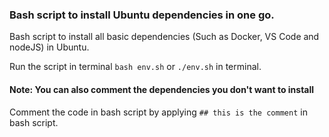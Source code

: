 ### Bash script to install Ubuntu dependencies in one go.
Bash script to install all basic dependencies (Such as Docker, VS Code and nodeJS) in Ubuntu.

Run the script in terminal 
```bash env.sh```
 or
```./env.sh``` in terminal.

#### Note: You can also comment the dependencies you don't want to install
Comment the code in bash script by applying ```## this is the comment``` in bash script.
